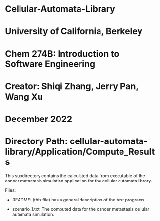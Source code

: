 # Cellular-Automata-Library
# University of California, Berkeley
# Chem 274B: Introduction to Software Engineering
# Creator: Shiqi Zhang, Jerry Pan, Wang Xu
# December 2022
# Directory Path: cellular-automata-library/Application/Compute_Results

 This subdirectory contains the calculated data from
 executable of the cancer matastasis simulation application for the
 cellular automata library.

 Files:
  - README: (this file) has a general description of the test programs.

  - scenario_1.txt: The computed data for the cancer metastasis cellular automata simulation.
  